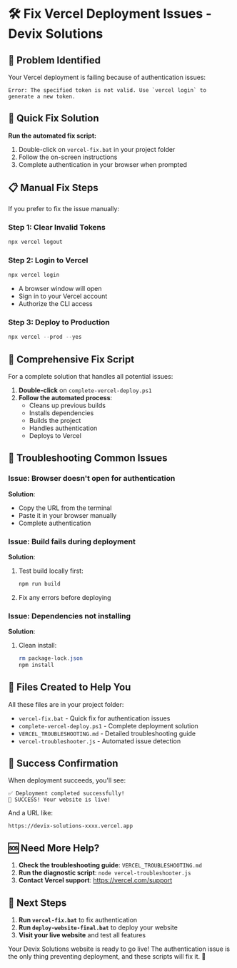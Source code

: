 # 🛠️ Fix Vercel Deployment Issues - Devix Solutions

## 🎯 Problem Identified

Your Vercel deployment is failing because of authentication issues:
```
Error: The specified token is not valid. Use `vercel login` to generate a new token.
```

## 🚀 Quick Fix Solution

**Run the automated fix script:**
1. Double-click on `vercel-fix.bat` in your project folder
2. Follow the on-screen instructions
3. Complete authentication in your browser when prompted

## 📋 Manual Fix Steps

If you prefer to fix the issue manually:

### Step 1: Clear Invalid Tokens
```powershell
npx vercel logout
```

### Step 2: Login to Vercel
```powershell
npx vercel login
```
- A browser window will open
- Sign in to your Vercel account
- Authorize the CLI access

### Step 3: Deploy to Production
```powershell
npx vercel --prod --yes
```

## 🧪 Comprehensive Fix Script

For a complete solution that handles all potential issues:

1. **Double-click** on `complete-vercel-deploy.ps1`
2. **Follow the automated process**:
   - Cleans up previous builds
   - Installs dependencies
   - Builds the project
   - Handles authentication
   - Deploys to Vercel

## 🔧 Troubleshooting Common Issues

### Issue: Browser doesn't open for authentication
**Solution**: 
- Copy the URL from the terminal
- Paste it in your browser manually
- Complete authentication

### Issue: Build fails during deployment
**Solution**:
1. Test build locally first:
   ```powershell
   npm run build
   ```
2. Fix any errors before deploying

### Issue: Dependencies not installing
**Solution**:
1. Clean install:
   ```powershell
   rm package-lock.json
   npm install
   ```

## 📁 Files Created to Help You

All these files are in your project folder:

- `vercel-fix.bat` - Quick fix for authentication issues
- `complete-vercel-deploy.ps1` - Complete deployment solution
- `VERCEL_TROUBLESHOOTING.md` - Detailed troubleshooting guide
- `vercel-troubleshooter.js` - Automated issue detection

## 🎉 Success Confirmation

When deployment succeeds, you'll see:
```
✅ Deployment completed successfully!
🎉 SUCCESS! Your website is live!
```

And a URL like:
```
https://devix-solutions-xxxx.vercel.app
```

## 🆘 Need More Help?

1. **Check the troubleshooting guide**: `VERCEL_TROUBLESHOOTING.md`
2. **Run the diagnostic script**: `node vercel-troubleshooter.js`
3. **Contact Vercel support**: https://vercel.com/support

## 🎯 Next Steps

1. **Run `vercel-fix.bat`** to fix authentication
2. **Run `deploy-website-final.bat`** to deploy your website
3. **Visit your live website** and test all features

Your Devix Solutions website is ready to go live! The authentication issue is the only thing preventing deployment, and these scripts will fix it. 🚀